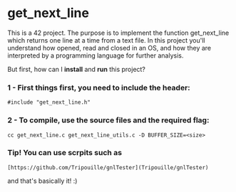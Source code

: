 # get_next_line

This is a 42 project. The purpose is to implement the function 
get_next_line which returns one line at a time from a text file. 
In this project you'll understand how opened, read and closed in an OS,
and how they are interpreted by a programming language for further analysis.

But first, how can I <b>install</b> and <b>run</b> this project? 

### 1 - First things first, you need to include the header:  

    #include "get_next_line.h"
  
### 2 - To compile, use the source files and the required flag:

    cc get_next_line.c get_next_line_utils.c -D BUFFER_SIZE=<size>
    
### Tip! You can use scrpits such as 

    [https://github.com/Tripouille/gnlTester](Tripouille/gnlTester)
        
and that's basically it! :)

